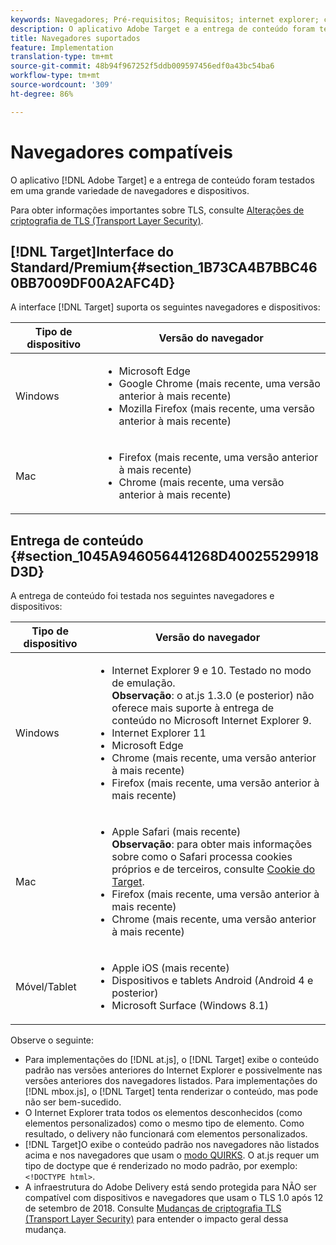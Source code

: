 ```yaml
---
keywords: Navegadores; Pré-requisitos; Requisitos; internet explorer; chrome; firefox; safari; android; surface
description: O aplicativo Adobe Target e a entrega de conteúdo foram testados em uma grande variedade de navegadores e dispositivos.
title: Navegadores suportados
feature: Implementation
translation-type: tm+mt
source-git-commit: 48b94f967252f5ddb009597456edf0a43bc54ba6
workflow-type: tm+mt
source-wordcount: '309'
ht-degree: 86%

---
```



# Navegadores compatíveis

O aplicativo [!DNL Adobe Target] e a entrega de conteúdo foram testados em uma grande variedade de navegadores e dispositivos.

Para obter informações importantes sobre TLS, consulte [Alterações de criptografia de TLS (Transport Layer Security)](/help/c-implementing-target/c-considerations-before-you-implement-target/tls-transport-layer-security-encryption.md#concept_CC1001E9D3AE4BABAF90B8311B0A6451).

## [!DNL Target]Interface do Standard/Premium{#section_1B73CA4B7BBC460BB7009DF00A2AFC4D}

A interface [!DNL Target] suporta os seguintes navegadores e dispositivos:

| Tipo de dispositivo | Versão do navegador |
|--- |--- |
| Windows | <ul><li>Microsoft Edge</li><li>Google Chrome (mais recente, uma versão anterior à mais recente)</li><li>Mozilla Firefox (mais recente, uma versão anterior à mais recente)</li></ul> |
| Mac | <ul><li>Firefox (mais recente, uma versão anterior à mais recente)</li><li>Chrome (mais recente, uma versão anterior à mais recente)</li></ul> |

## Entrega de conteúdo {#section_1045A946056441268D40025529918D3D}

A entrega de conteúdo foi testada nos seguintes navegadores e dispositivos:

| Tipo de dispositivo | Versão do navegador |
|--- |--- |
| Windows | <ul><li>Internet Explorer 9 e 10. Testado no modo de emulação.<br>**Observação**: o at.js 1.3.0 (e posterior) não oferece mais suporte à entrega de conteúdo no Microsoft Internet Explorer 9.</li><li>Internet Explorer 11</li><li>Microsoft Edge</li><li>Chrome (mais recente, uma versão anterior à mais recente)</li><li>Firefox (mais recente, uma versão anterior à mais recente)</li></ul> |
| Mac | <ul><li>Apple Safari (mais recente)<br>**Observação**: para obter mais informações sobre como o Safari processa cookies próprios e de terceiros, consulte [Cookie do Target](/help/c-implementing-target/c-implementing-target-for-client-side-web/t-mbox-download/cookie-behavior.md).</li><li>Firefox (mais recente, uma versão anterior à mais recente)</li><li>Chrome (mais recente, uma versão anterior à mais recente)</li></ul> |
| Móvel/Tablet | <ul><li>Apple iOS (mais recente)</li><li>Dispositivos e tablets Android (Android 4 e posterior)</li><li>Microsoft Surface (Windows 8.1)</li></ul> |

Observe o seguinte:

* Para implementações do [!DNL at.js], o [!DNL Target] exibe o conteúdo padrão nas versões anteriores do Internet Explorer e possivelmente nas versões anteriores dos navegadores listados. Para implementações do [!DNL mbox.js], o [!DNL Target] tenta renderizar o conteúdo, mas pode não ser bem-sucedido.
* O Internet Explorer trata todos os elementos desconhecidos (como elementos personalizados) como o mesmo tipo de elemento. Como resultado, o delivery não funcionará com elementos personalizados.
* [!DNL Target]O exibe o conteúdo padrão nos navegadores não listados acima e nos navegadores que usam o [modo QUIRKS](https://en.wikipedia.org/wiki/Quirks_mode). O at.js requer um tipo de doctype que é renderizado no modo padrão, por exemplo: `<!DOCTYPE html>`.
* A infraestrutura do Adobe Delivery está sendo protegida para NÃO ser compatível com dispositivos e navegadores que usam o TLS 1.0 após 12 de setembro de 2018. Consulte [Mudanças de criptografia TLS (Transport Layer Security)](/help/c-implementing-target/c-considerations-before-you-implement-target/tls-transport-layer-security-encryption.md#concept_CC1001E9D3AE4BABAF90B8311B0A6451) para entender o impacto geral dessa mudança.
